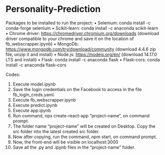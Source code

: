 # Personality-Prediction
Packages to be installed to run the project:
•	Selenium: conda install -c conda-forge selenium
•	Scikit-learn: conda install -c anaconda scikit-learn
•	Chrome driver: https://chromedriver.chromium.org/downloads (download driver compatible to your chrome and save it on the location of fb_webscrapper.ipynb)
•	MongoDb: https://www.mongodb.com/try/download/community (download 4.4.6 zip file, unzip it and install)
•	Node.js: https://nodejs.org/en/ (download 14.17.0 LTS and install)
•	Flask: conda install -c anaconda flask
•	Flask-cors: conda install -c anaconda flask-cors


Codes:
1.	Execute model.ipynb
2.	Save the login credentials on the Facebook to access in the file fb_login_creds.yaml.
3.	Execute fb_webscrapper.ipynb
4.	Execute predict.ipynb
5.	Execute app.ipynb
6.	Run command, npx create-react-app “project-name”, on command prompt.
7.	The folder name “project-name” will be created on Desktop. Copy the src folder into the latest created src folder.
8.	Now after copying, run the command, npm start, on command prompt.
9.	Now, the front-end will be visible on localhost:3000
10.	Save all the .py and .ipynb files in the “project-name” folder.



